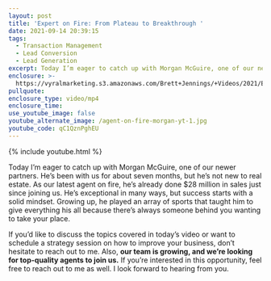 ```yaml
---
layout: post
title: 'Expert on Fire: From Plateau to Breakthrough '
date: 2021-09-14 20:39:15
tags:
  - Transaction Management
  - Lead Conversion
  - Lead Generation
excerpt: Today I’m eager to catch up with Morgan McGuire, one of our newer partners.
enclosure: >-
  https://vyralmarketing.s3.amazonaws.com/Brett+Jennings/+Videos/2021/Expert+on+Fire%3A+From+Plateau+to+Breakthrough.mp4
pullquote:
enclosure_type: video/mp4
enclosure_time:
use_youtube_image: false
youtube_alternate_image: /agent-on-fire-morgan-yt-1.jpg
youtube_code: qC1QznPghEU
---
```

{% include youtube.html %}

Today I’m eager to catch up with Morgan McGuire, one of our newer partners. He’s been with us for about seven months, but he’s not new to real estate. As our latest agent on fire, he’s already done $28 million in sales just since joining us. He’s exceptional in many ways, but success starts with a solid mindset. Growing up, he played an array of sports that taught him to give everything his all because there’s always someone behind you wanting to take your place.

If you’d like to discuss the topics covered in today’s video or want to schedule a strategy session on how to improve your business, don’t hesitate to reach out to me. Also, **our team is growing, and we’re looking for top-quality agents to join us.** If you’re interested in this opportunity, feel free to reach out to me as well. I look forward to hearing from you.
